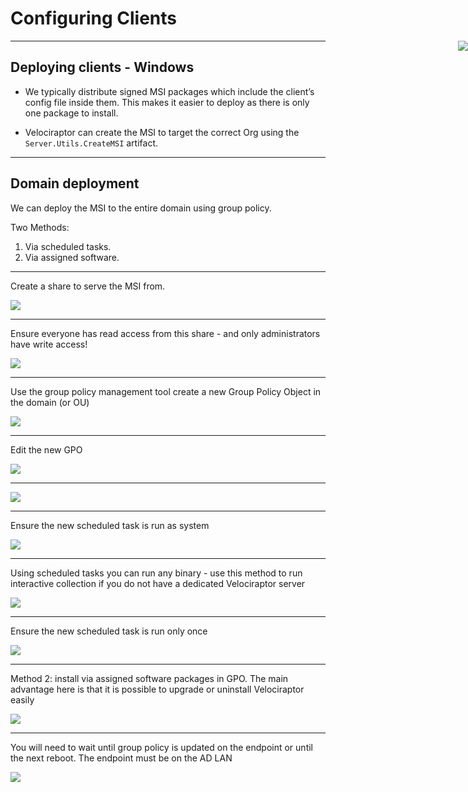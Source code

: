 <!-- .slide: class="title" -->

# Configuring Clients

<img src="taming_velociraptors.png" style="position: fixed; display: inline; right: 0px;  z-index: -10;"/>

---

<!-- .slide: class="content" -->

## Deploying clients - Windows

* We typically distribute signed MSI packages which include the
  client’s config file inside them.  This makes it easier to deploy as
  there is only one package to install.

* Velociraptor can create the MSI to target the correct Org using the
  `Server.Utils.CreateMSI` artifact.

---

<!-- .slide: class="content small-font" -->
## Domain deployment

We can deploy the MSI to the entire domain using group policy.

Two Methods:
1. Via scheduled tasks.
2. Via assigned software.

---

<!-- .slide: class="full_screen_diagram small-font" -->

Create a share to serve the MSI from.

![](making_share.png)

---

<!-- .slide: class="full_screen_diagram small-font" -->

Ensure everyone has read access from this share - and only administrators have write access!

![](setting_share_permissions.png)

---

<!-- .slide: class="full_screen_diagram small-font" -->

Use the group policy management tool create a new Group Policy Object in the domain (or OU)

![](creating_gpo.png)

---

<!-- .slide: class="full_screen_diagram small-font" -->
Edit the new GPO

![](editing_gpo.png)

---
<!-- .slide: class="full_screen_diagram small-font" -->

![](editing_gpo_1.png)

---

<!-- .slide: class="full_screen_diagram small-font" -->
Ensure the new scheduled task is run as system

![](editing_gpo_2.png)

---

<!-- .slide: class="full_screen_diagram small-font" -->

Using scheduled tasks you can run any binary - use this method to run
interactive collection if you do not have a dedicated Velociraptor
server

![](editing_gpo_new_action.png)

---

<!-- .slide: class="full_screen_diagram small-font" -->
Ensure the new scheduled task is run only once

![](editing_gpo_run_once.png)

---

<!-- .slide: class="full_screen_diagram small-font" -->

Method 2: install via assigned software packages in GPO. The main
advantage here is that it is possible to upgrade or uninstall
Velociraptor easily

![](editing_gpo_assigned_software.png)

---

<!-- .slide: class="full_screen_diagram small-font" -->

You will need to wait until group policy is updated on the endpoint or
until the next reboot. The endpoint must be on the AD LAN

![](editing_gpo_assigned_software_2.png)
